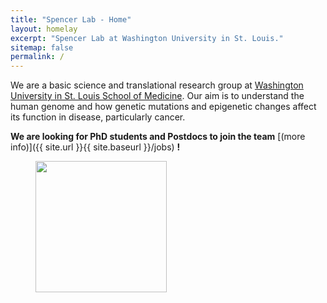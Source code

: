 ```yaml
---
title: "Spencer Lab - Home"
layout: homelay
excerpt: "Spencer Lab at Washington University in St. Louis."
sitemap: false
permalink: /
---
```


We are a basic science and translational research group at [Washington University in St. Louis School of Medicine](https://medicine.wustl.edu/). Our aim is to understand the human genome and how genetic mutations and epigenetic changes affect its function in disease, particularly cancer.

**We are  looking for PhD students and Postdocs to join the team** [(more info)]({{ site.url }}{{ site.baseurl }}/jobs) **!**

<figure class="fourth">
  <img src="{{ site.url }}{{ site.baseurl }}/images/logopic/nci.png" style="width: 210px">
</figure>
